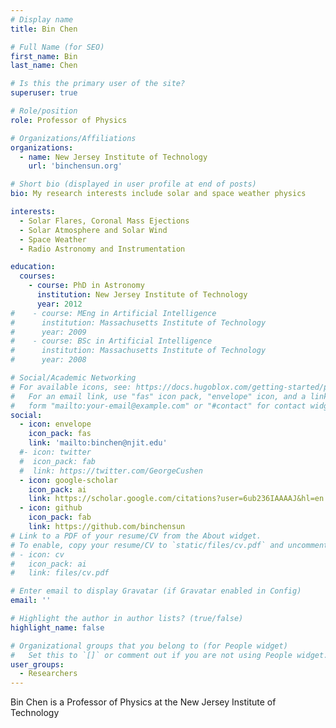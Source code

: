 ```yaml
---
# Display name
title: Bin Chen

# Full Name (for SEO)
first_name: Bin
last_name: Chen

# Is this the primary user of the site?
superuser: true

# Role/position
role: Professor of Physics

# Organizations/Affiliations
organizations:
  - name: New Jersey Institute of Technology
    url: 'binchensun.org'

# Short bio (displayed in user profile at end of posts)
bio: My research interests include solar and space weather physics

interests:
  - Solar Flares, Coronal Mass Ejections
  - Solar Atmosphere and Solar Wind
  - Space Weather
  - Radio Astronomy and Instrumentation

education:
  courses:
    - course: PhD in Astronomy
      institution: New Jersey Institute of Technology
      year: 2012
#    - course: MEng in Artificial Intelligence
#      institution: Massachusetts Institute of Technology
#      year: 2009
#    - course: BSc in Artificial Intelligence
#      institution: Massachusetts Institute of Technology
#      year: 2008

# Social/Academic Networking
# For available icons, see: https://docs.hugoblox.com/getting-started/page-builder/#icons
#   For an email link, use "fas" icon pack, "envelope" icon, and a link in the
#   form "mailto:your-email@example.com" or "#contact" for contact widget.
social:
  - icon: envelope
    icon_pack: fas
    link: 'mailto:binchen@njit.edu'
  #- icon: twitter
  #  icon_pack: fab
  #  link: https://twitter.com/GeorgeCushen
  - icon: google-scholar
    icon_pack: ai
    link: https://scholar.google.com/citations?user=6ub236IAAAAJ&hl=en
  - icon: github
    icon_pack: fab
    link: https://github.com/binchensun
# Link to a PDF of your resume/CV from the About widget.
# To enable, copy your resume/CV to `static/files/cv.pdf` and uncomment the lines below.
# - icon: cv
#   icon_pack: ai
#   link: files/cv.pdf

# Enter email to display Gravatar (if Gravatar enabled in Config)
email: ''

# Highlight the author in author lists? (true/false)
highlight_name: false

# Organizational groups that you belong to (for People widget)
#   Set this to `[]` or comment out if you are not using People widget.
user_groups:
  - Researchers
---
```


Bin Chen is a Professor of Physics at the New Jersey Institute of Technology
